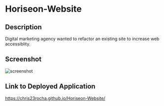 
# Horiseon-Website

## Description

Digital marketing agency wanted to refactor an existing site to increase web accessiblity.


## Screenshot

<img title="screenshot" src="assets/images/Horiseon-Website screenshot.png">


## Link to Deployed Application

https://chris23rocha.github.io/Horiseon-Website/

